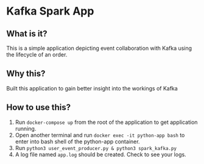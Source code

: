 # Kafka Spark App

## What is it?

This is a simple application depicting event collaboration with Kafka using the lifecycle of an order.

## Why this?

Built this application to gain better insight into the workings of Kafka

## How to use this?

1. Run `docker-compose up` from the root of the application to get application running.
2. Open another terminal and run `docker exec -it python-app bash` to enter into bash shell of the python-app container.
3. Run `python3 user_event_producer.py & python3 spark_kafka.py`
4. A log file named `app.log` should be created. Check to see your logs.
